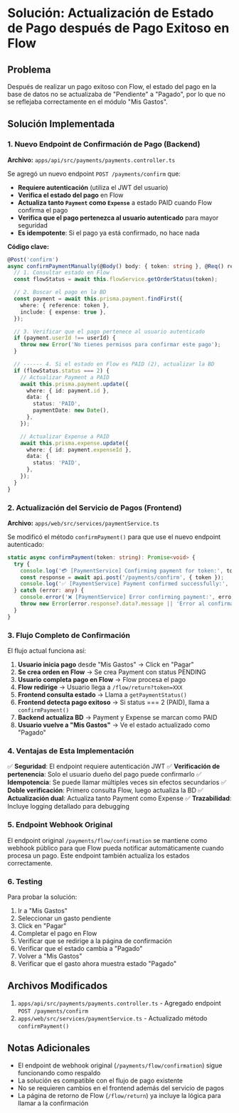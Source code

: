 # Solución: Actualización de Estado de Pago después de Pago Exitoso en Flow

## Problema

Después de realizar un pago exitoso con Flow, el estado del pago en la base de datos no se actualizaba de "Pendiente" a "Pagado", por lo que no se reflejaba correctamente en el módulo "Mis Gastos".

## Solución Implementada

### 1. Nuevo Endpoint de Confirmación de Pago (Backend)

**Archivo:** `apps/api/src/payments/payments.controller.ts`

Se agregó un nuevo endpoint `POST /payments/confirm` que:

- **Requiere autenticación** (utiliza el JWT del usuario)
- **Verifica el estado del pago** en Flow
- **Actualiza tanto `Payment` como `Expense`** a estado PAID cuando Flow confirma el pago
- **Verifica que el pago pertenezca al usuario autenticado** para mayor seguridad
- **Es idempotente**: Si el pago ya está confirmado, no hace nada

**Código clave:**

```typescript
@Post('confirm')
async confirmPaymentManually(@Body() body: { token: string }, @Req() req: RequestWithUser) {
  // 1. Consultar estado en Flow
  const flowStatus = await this.flowService.getOrderStatus(token);

  // 2. Buscar el pago en la BD
  const payment = await this.prisma.payment.findFirst({
    where: { reference: token },
    include: { expense: true },
  });

  // 3. Verificar que el pago pertenece al usuario autenticado
  if (payment.userId !== userId) {
    throw new Error('No tienes permisos para confirmar este pago');
  }

  // ------ 4. Si el estado en Flow es PAID (2), actualizar la BD
  if (flowStatus.status === 2) {
    // Actualizar Payment a PAID
    await this.prisma.payment.update({
      where: { id: payment.id },
      data: {
        status: 'PAID',
        paymentDate: new Date(),
      },
    });

    // Actualizar Expense a PAID
    await this.prisma.expense.update({
      where: { id: payment.expenseId },
      data: {
        status: 'PAID',
      },
    });
  }
}
```

### 2. Actualización del Servicio de Pagos (Frontend)

**Archivo:** `apps/web/src/services/paymentService.ts`

Se modificó el método `confirmPayment()` para que use el nuevo endpoint autenticado:

```typescript
static async confirmPayment(token: string): Promise<void> {
  try {
    console.log('💳 [PaymentService] Confirming payment for token:', token);
    const response = await api.post('/payments/confirm', { token });
    console.log('✅ [PaymentService] Payment confirmed successfully:', response.data);
  } catch (error: any) {
    console.error('❌ [PaymentService] Error confirming payment:', error);
    throw new Error(error.response?.data?.message || 'Error al confirmar el pago');
  }
}
```

### 3. Flujo Completo de Confirmación

El flujo actual funciona así:

1. **Usuario inicia pago** desde "Mis Gastos" → Click en "Pagar"
2. **Se crea orden en Flow** → Se crea Payment con status PENDING
3. **Usuario completa pago en Flow** → Flow procesa el pago
4. **Flow redirige** → Usuario llega a `/flow/return?token=XXX`
5. **Frontend consulta estado** → Llama a `getPaymentStatus()`
6. **Frontend detecta pago exitoso** → Si status === 2 (PAID), llama a `confirmPayment()`
7. **Backend actualiza BD** → Payment y Expense se marcan como PAID
8. **Usuario vuelve a "Mis Gastos"** → Ve el estado actualizado como "Pagado"

### 4. Ventajas de Esta Implementación

✅ **Seguridad**: El endpoint requiere autenticación JWT
✅ **Verificación de pertenencia**: Solo el usuario dueño del pago puede confirmarlo
✅ **Idempotencia**: Se puede llamar múltiples veces sin efectos secundarios
✅ **Doble verificación**: Primero consulta Flow, luego actualiza la BD
✅ **Actualización dual**: Actualiza tanto Payment como Expense
✅ **Trazabilidad**: Incluye logging detallado para debugging

### 5. Endpoint Webhook Original

El endpoint original `/payments/flow/confirmation` se mantiene como webhook público para que Flow pueda notificar automáticamente cuando procesa un pago. Este endpoint también actualiza los estados correctamente.

### 6. Testing

Para probar la solución:

1. Ir a "Mis Gastos"
2. Seleccionar un gasto pendiente
3. Click en "Pagar"
4. Completar el pago en Flow
5. Verificar que se redirige a la página de confirmación
6. Verificar que el estado cambia a "Pagado"
7. Volver a "Mis Gastos"
8. Verificar que el gasto ahora muestra estado "Pagado"

## Archivos Modificados

1. `apps/api/src/payments/payments.controller.ts` - Agregado endpoint `POST /payments/confirm`
2. `apps/web/src/services/paymentService.ts` - Actualizado método `confirmPayment()`

## Notas Adicionales

- El endpoint de webhook original (`/payments/flow/confirmation`) sigue funcionando como respaldo
- La solución es compatible con el flujo de pago existente
- No se requieren cambios en el frontend además del servicio de pagos
- La página de retorno de Flow (`/flow/return`) ya incluye la lógica para llamar a la confirmación
